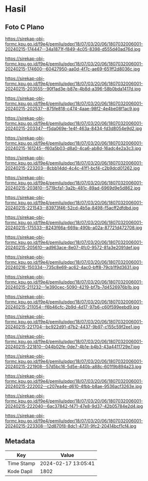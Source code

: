 # Hasil

## Foto C Plano

https://sirekap-obj-formc.kpu.go.id/f9e4/pemilu/pdpr/18/07/03/20/06/1807032006001-20240215-174447--34a1871f-f849-4c05-8398-d555d40ad76d.jpg

https://sirekap-obj-formc.kpu.go.id/f9e4/pemilu/pdpr/18/07/03/20/06/1807032006001-20240215-174600--60427950-aa0d-4f7c-ae69-651ff2d8036c.jpg

https://sirekap-obj-formc.kpu.go.id/f9e4/pemilu/pdpr/18/07/03/20/06/1807032006001-20240215-203555--90f1ad3e-b87e-4b8d-a396-58b0bda1417d.jpg

https://sirekap-obj-formc.kpu.go.id/f9e4/pemilu/pdpr/18/07/03/20/06/1807032006001-20240215-202537--875fe818-c474-4aae-98f2-4e4be08f1ac9.jpg

https://sirekap-obj-formc.kpu.go.id/f9e4/pemilu/pdpr/18/07/03/20/06/1807032006001-20240215-203347--f5da069e-1e4f-463a-8434-fd3d8054e9d2.jpg

https://sirekap-obj-formc.kpu.go.id/f9e4/pemilu/pdpr/18/07/03/20/06/1807032006001-20240215-161245--f60a5b03-d8a0-4ca6-ab8d-16adc4e2a3c3.jpg

https://sirekap-obj-formc.kpu.go.id/f9e4/pemilu/pdpr/18/07/03/20/06/1807032006001-20240215-223203--8cbb14dd-4c4c-41f1-bcf4-c2b9dcd01262.jpg

https://sirekap-obj-formc.kpu.go.id/f9e4/pemilu/pdpr/18/07/03/20/06/1807032006001-20240215-203810--5719cfa1-3a2b-481c-89ad-6969d9e5d862.jpg

https://sirekap-obj-formc.kpu.go.id/f9e4/pemilu/pdpr/18/07/03/20/06/1807032006001-20240215-221543--83973f46-52cd-4b5a-8498-f5acff2dfdbd.jpg

https://sirekap-obj-formc.kpu.go.id/f9e4/pemilu/pdpr/18/07/03/20/06/1807032006001-20240215-175533--8243f66a-669a-490b-a02a-87721d472708.jpg

https://sirekap-obj-formc.kpu.go.id/f9e4/pemilu/pdpr/18/07/03/20/06/1807032006001-20240215-205610--ad963ace-8e07-4fc0-9572-81a3e2091def.jpg

https://sirekap-obj-formc.kpu.go.id/f9e4/pemilu/pdpr/18/07/03/20/06/1807032006001-20240216-150334--735c8e69-ac62-4ac0-bff8-79cb1f9d3631.jpg

https://sirekap-obj-formc.kpu.go.id/f9e4/pemilu/pdpr/18/07/03/20/06/1807032006001-20240215-211232--1e390cec-5090-4219-bf7b-7d4526976b1b.jpg

https://sirekap-obj-formc.kpu.go.id/f9e4/pemilu/pdpr/18/07/03/20/06/1807032006001-20240215-211054--f6b46cfc-2b9d-4d17-97b6-c60f599eebd9.jpg

https://sirekap-obj-formc.kpu.go.id/f9e4/pemilu/pdpr/18/07/03/20/06/1807032006001-20240215-221704--bc922d91-d7b2-4437-9b97-c155c59f2ee1.jpg

https://sirekap-obj-formc.kpu.go.id/f9e4/pemilu/pdpr/18/07/03/20/06/1807032006001-20240215-221810--044b02fe-0de7-4b1e-b4b3-43a4411729e7.jpg

https://sirekap-obj-formc.kpu.go.id/f9e4/pemilu/pdpr/18/07/03/20/06/1807032006001-20240215-221908--57d5bc16-5d5e-440b-a88c-601f9b894a23.jpg

https://sirekap-obj-formc.kpu.go.id/f9e4/pemilu/pdpr/18/07/03/20/06/1807032006001-20240215-222002--c207ea4e-d610-4fbb-b8ae-9536acf3263e.jpg

https://sirekap-obj-formc.kpu.go.id/f9e4/pemilu/pdpr/18/07/03/20/06/1807032006001-20240215-222040--6ac37842-f471-47e8-9d37-42b05784e2d4.jpg

https://sirekap-obj-formc.kpu.go.id/f9e4/pemilu/pdpr/18/07/03/20/06/1807032006001-20240215-223308--12d870f8-8dc1-4731-9fc2-20414bcf1cf4.jpg


## Metadata

| Key        | Value               |
| ---------- | ------------------- |
| Time Stamp | 2024-02-17 13:05:41 |
| Kode Dapil | 1802                |



